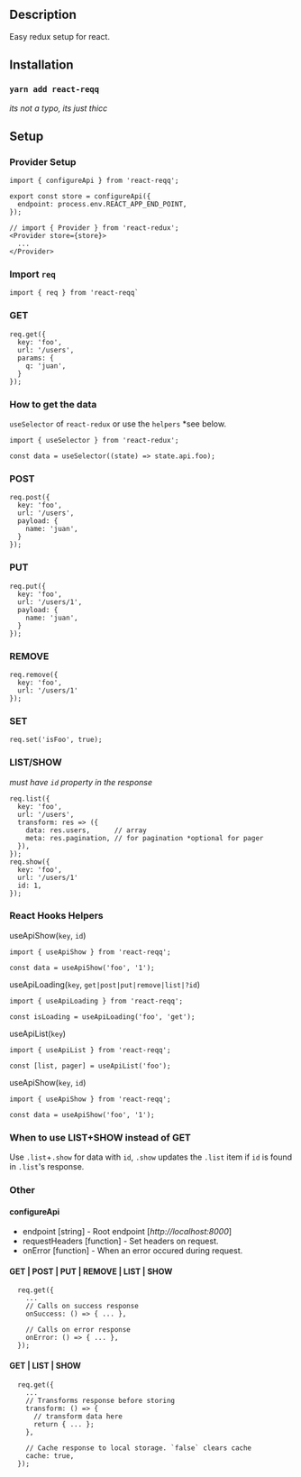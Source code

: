 ## Description
Easy redux setup for react.
## Installation
### `yarn add react-reqq`
*its not a typo, its just thicc*

## Setup
### Provider Setup
~~~~
import { configureApi } from 'react-reqq';

export const store = configureApi({
  endpoint: process.env.REACT_APP_END_POINT,
});

// import { Provider } from 'react-redux';
<Provider store={store}>
  ...
</Provider>
~~~~

### Import `req`
~~~~
import { req } from 'react-reqq`
~~~~

### GET
~~~~
req.get({
  key: 'foo',
  url: '/users',
  params: {
    q: 'juan',
  }
});
~~~~

### How to get the data
`useSelector` of `react-redux` or use the `helpers` *see below.
~~~~
import { useSelector } from 'react-redux';

const data = useSelector((state) => state.api.foo);
~~~~

### POST
~~~~
req.post({
  key: 'foo',
  url: '/users',
  payload: {
    name: 'juan',
  }
});
~~~~

### PUT
~~~~
req.put({
  key: 'foo',
  url: '/users/1',
  payload: {
    name: 'juan',
  }
});
~~~~

### REMOVE
~~~~
req.remove({
  key: 'foo',
  url: '/users/1'
});
~~~~

### SET
~~~~
req.set('isFoo', true);
~~~~

### LIST/SHOW
*must have `id` property in the response*
~~~~
req.list({
  key: 'foo',
  url: '/users',
  transform: res => ({
    data: res.users,      // array
    meta: res.pagination, // for pagination *optional for pager
  }),
});
req.show({
  key: 'foo',
  url: '/users/1'
  id: 1,
});
~~~~

### React Hooks Helpers
useApiShow(`key`, `id`)
~~~~
import { useApiShow } from 'react-reqq';

const data = useApiShow('foo', '1');
~~~~
useApiLoading(`key`, `get|post|put|remove|list|?id`)
~~~~
import { useApiLoading } from 'react-reqq';

const isLoading = useApiLoading('foo', 'get');
~~~~

useApiList(`key`)
~~~~
import { useApiList } from 'react-reqq';

const [list, pager] = useApiList('foo');
~~~~

useApiShow(`key`, `id`)
~~~~
import { useApiShow } from 'react-reqq';

const data = useApiShow('foo', '1');
~~~~

### When to use LIST+SHOW instead of GET
Use `.list`+`.show` for data with `id`, `.show` updates the `.list` item if `id` is found in `.list`'s response.

### Other
#### configureApi
* endpoint [string] - Root endpoint [*http://localhost:8000*]
* requestHeaders [function] - Set headers on request.
* onError [function] - When an error occured during request.

#### GET | POST | PUT | REMOVE | LIST | SHOW
~~~~
  req.get({
    ...
    // Calls on success response
    onSuccess: () => { ... },

    // Calls on error response
    onError: () => { ... },
  });
~~~~

#### GET | LIST | SHOW
~~~~
  req.get({
    ...
    // Transforms response before storing
    transform: () => {
      // transform data here
      return { ... };
    },

    // Cache response to local storage. `false` clears cache
    cache: true,
  });
~~~~
